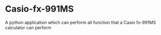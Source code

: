 # Casio-fx-991MS
A python application which can perform all function that a Casio fx-991MS calculator can perform
